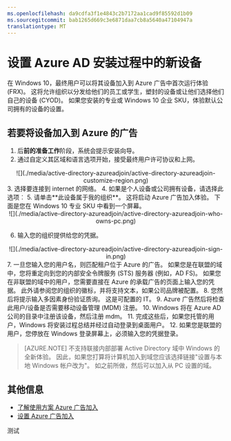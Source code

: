 ```yaml
---
ms.openlocfilehash: da9cdfa3f1e4843c2b7172aa1cad9f85592d1b09
ms.sourcegitcommit: bab1265d669c3e6871daa7cb8a5640a47104947a
translationtype: MT
---
```

<properties 
    pageTitle="设置 Azure AD 安装过程中的新设备 |Microsoft Azure" 
    description="解释如何用户设置 Azure 广告加入在其首次运行体验过程的主题。" 
    services="active-directory" 
    documentationCenter="" 
    authors="femila" 
    manager="stevenpo" 
    editor=""/>

<tags 
    ms.service="active-directory" 
    ms.workload="identity" 
    ms.tgt_pltfrm="na" 
    ms.devlang="na" 
    ms.topic="article" 
    ms.date="08/02/2015" 
    ms.author="femila"/>

# 设置 Azure AD 安装过程中的新设备

在 Windows 10，最终用户可以将其设备加入到 Azure 广告中首次运行体验 (FRX)。 这将允许组织以分发给他们的员工或学生，塑封的设备或让他们选择他们自己的设备 (CYOD)。
如果您安装的专业或 Windows 10 企业 SKU，体验默认公司拥有的设备的设置。

若要将设备加入到 Azure 的广告
-----------------------------------------------------------------------

1. 后**前的准备工作**阶段，系统会提示安装向导。
2. 通过自定义其区域和语言选项开始，接受最终用户许可协议和上网。
<center>
![](./media/active-directory-azureadjoin/active-directory-azureadjoin-customize-region.png) </center> 
3. 选择要连接到 internet 的网络。
4. 如果是个人设备或公司拥有设备，请选择此选项︰
5. 请单击**此设备属于我的组织**。 这将启动 Azure 广告加入体验。 下面是您在 Windows 10 专业 SKU 中看到一个屏幕。 
<center>
![](./media/active-directory-azureadjoin/active-directory-azureadjoin-who-owns-pc.png) </center>

6.  输入您的组织提供给您的凭据。
<center>
![](./media/active-directory-azureadjoin/active-directory-azureadjoin-sign-in.png) </center> 
7.  一旦您输入您的用户名，则匹配租户位于 Azure 的广告。 如果您是在联盟的域中，您将重定向到您的内部安全令牌服务 (STS) 服务器 (例如，AD FS)。 如果您在非联盟的域中的用户，您需要直接在 Azure 的承载广告的页面上输入您的凭据。 此外请参阅您的组织的徽标，并将支持文本，如果公司品牌被配置。
8.  您然后将提示输入多因素身份验证质询。 这是可配置的 IT。
9.  Azure 广告然后将检查此用户/设备是否需要移动设备管理 (MDM) 注册。 
10. Windows 将在 Azure AD 公司的目录中注册该设备，然后注册 mdm。
11. 完成这些后，如果您托管的用户，Windows 将安装过程总结并经过自动登录到桌面用户。
12. 如果您是联盟的用户，您停放在 Windows 登录屏幕上，必须输入您的凭据登录。

> [AZURE.NOTE] 不支持联接内部部署 Active Directory 域中 Windows 的全新体验。 因此，如果您打算将计算机加入到域您应该选择链接"设置与本地 Windows 帐户改为"。 如之前所做，然后可以加入从 PC 设置的域。

## 其他信息
* [了解使用方案 Azure 广告加入](active-directory-azureadjoin-deployment-aadjoindirect.md)
* [设置 Azure 广告加入](active-directory-azureadjoin-setup.md)



测试
